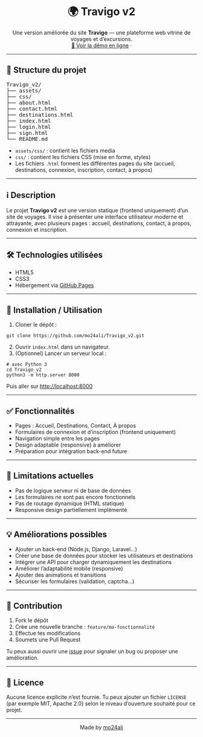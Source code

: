 <h1 align="center">🌍 Travigo v2</h1>

<p align="center">
  Une version améliorée du site <strong>Travigo</strong> — une plateforme web vitrine de voyages et d’excursions.
  <br>
  <a href="https://mo24ali.github.io/Travigo_v2/" target="_blank">🔗 Voir la démo en ligne</a>
  ·
</p>

---

<h2>📂 Structure du projet</h2>

<pre>
Travigo_v2/
├── assets/
├── css/
├── about.html
├── contact.html
├── destinations.html
├── index.html
├── login.html
├── sign.html
└── README.md
</pre>

<ul>
  <li><code>assets/css/</code> : contient les fichiers media </li>
    <li><code>css/</code> : contient les fichiers CSS (mise en forme, styles)</li>
  <li>Les fichiers <code>.html</code> forment les différentes pages du site (accueil, destinations, connexion, inscription, contact, à propos)</li>
</ul>

---

<h2>ℹ️ Description</h2>

<p>
Le projet <strong>Travigo v2</strong> est une version statique (frontend uniquement) d’un site de voyages.  
Il vise à présenter une interface utilisateur moderne et attrayante, avec plusieurs pages : accueil, destinations, contact, à propos, connexion et inscription.
</p>

---

<h2>🛠 Technologies utilisées</h2>

<ul>
  <li>HTML5</li>
  <li>CSS3</li>
  <li>Hébergement via <a href="https://pages.github.com/" target="_blank">GitHub Pages</a></li>
</ul>

---

<h2>🚀 Installation / Utilisation</h2>

<ol>
  <li>Cloner le dépôt :</li>
</ol>

<pre><code>git clone https://github.com/mo24ali/Travigo_v2.git</code></pre>

<ol start="2">
  <li>Ouvrir <code>index.html</code> dans un navigateur.</li>
  <li>(Optionnel) Lancer un serveur local :</li>
</ol>

<pre><code># avec Python 3
cd Travigo_v2
python3 -m http.server 8000
</code></pre>

<p>Puis aller sur <a href="http://localhost:8000" target="_blank">http://localhost:8000</a></p>

---

<h2>✅ Fonctionnalités</h2>

<ul>
  <li>Pages : Accueil, Destinations, Contact, À propos</li>
  <li>Formulaires de connexion et d’inscription (frontend uniquement)</li>
  <li>Navigation simple entre les pages</li>
  <li>Design adaptable (responsive) à améliorer</li>
  <li>Préparation pour intégration back-end future</li>
</ul>

---

<h2>🚧 Limitations actuelles</h2>

<ul>
  <li>Pas de logique serveur ni de base de données</li>
  <li>Les formulaires ne sont pas encore fonctionnels</li>
  <li>Pas de routage dynamique (HTML statique)</li>
  <li>Responsive design partiellement implémenté</li>
</ul>

---

<h2>💡 Améliorations possibles</h2>

<ul>
  <li>Ajouter un back-end (Node.js, Django, Laravel…)</li>
  <li>Créer une base de données pour stocker les utilisateurs et destinations</li>
  <li>Intégrer une API pour charger dynamiquement les destinations</li>
  <li>Améliorer l’adaptabilité mobile (responsive)</li>
  <li>Ajouter des animations et transitions</li>
  <li>Sécuriser les formulaires (validation, captcha…)</li>
</ul>

---

<h2>🤝 Contribution</h2>

<ol>
  <li>Fork le dépôt</li>
  <li>Crée une nouvelle branche : <code>feature/ma-fonctionnalité</code></li>
  <li>Effectue tes modifications</li>
  <li>Soumets une Pull Request</li>
</ol>

<p>Tu peux aussi ouvrir une <a href="https://github.com/mo24ali/Travigo_v2/issues">issue</a> pour signaler un bug ou proposer une amélioration.</p>

---

<h2>📄 Licence</h2>

<p>
Aucune licence explicite n’est fournie.  
Tu peux ajouter un fichier <code>LICENSE</code> (par exemple MIT, Apache 2.0) selon le niveau d’ouverture souhaité pour ce projet.
</p>

---

<p align="center">
  Made by <a href="https://github.com/mo24ali">mo24ali</a>
</p>
